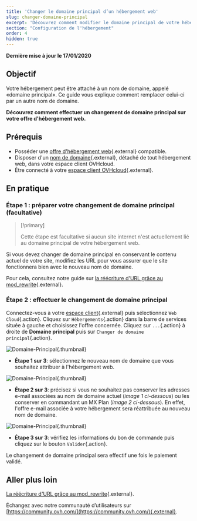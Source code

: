 ```yaml
---
title: 'Changer le domaine principal d’un hébergement web'
slug: changer-domaine-principal
excerpt: 'Découvrez comment modifier le domaine principal de votre hébergement web'
section: "Configuration de l'hébergement"
order: 4
hidden: true
---
```


**Dernière mise à jour le 17/01/2020**

## Objectif

Votre hébergement peut être attaché à un nom de domaine, appelé «domaine principal». Ce guide vous explique comment remplacer celui-ci par un autre nom de domaine.

**Découvrez comment effectuer un changement de domaine principal sur votre offre d'hébergement web.**

## Prérequis

- Posséder une [offre d'hébergement web](https://www.ovh.com/fr/hebergement-web/){.external} compatible.
- Disposer d'un [nom de domaine](https://www.ovh.com/fr/domaines/){.external}, détaché de tout hébergement web, dans votre espace client OVHcloud.
- Être connecté à votre [espace client OVHcloud](https://www.ovh.com/auth/?action=gotomanager){.external}.

## En pratique

### Étape 1 : préparer votre changement de domaine principal (facultative)

> [!primary]
>
> Cette étape est facultative si aucun site internet n'est actuellement lié au domaine principal de votre hébergement web.
> 

Si vous devez changer de domaine principal en conservant le contenu actuel de votre site, modifiez les URL pour vous assurer que le site fonctionnera bien avec le nouveau nom de domaine.

Pour cela, consultez notre guide sur [la réécriture d'URL grâce au mod_rewrite](../htaccess-reecriture-url-mod-rewrite/){.external}.

### Étape 2 : effectuer le changement de domaine principal

Connectez-vous à votre [espace client](https://www.ovh.com/auth/?action=gotomanager){.external} puis sélectionnez `Web Cloud`{.action}. Cliquez sur `Hébergements`{.action} dans la barre de services située à gauche et choisissez l'offre concernée. Cliquez sur `...`{.action} à droite de **Domaine principal** puis sur `Changer de domaine principal`{.action}.

![Domaine-Principal](images/change-primary-domain-step2.png){.thumbnail}


- **Étape 1 sur 3**: sélectionnez le nouveau nom de domaine que vous souhaitez attribuer à l'hébergement web.

![Domaine-Principal](images/change-primary-domain-step2-2.png){.thumbnail}

- **Étape 2 sur 3**: précisez si vous ne souhaitez pas conserver les adresses e-mail associées au nom de domaine actuel (*image 1 ci-dessous*) ou les conserver en commandant un MX Plan (*image 2 ci-dessous*). En effet, l'offre e-mail associée à votre hébergement sera réattribuée au nouveau nom de domaine.

![Domaine-Principal](images/change-primary-domain-step2-3.png){.thumbnail}

- **Étape 3 sur 3**: vérifiez les informations du bon de commande puis cliquez sur le bouton `Valider`{.action}.

Le changement de domaine principal sera effectif une fois le paiement validé.



## Aller plus loin

[La réécriture d'URL grâce au mod_rewrite](../htaccess-reecriture-url-mod-rewrite/){.external}.

Échangez avec notre communauté d’utilisateurs sur [https://community.ovh.com/](https://community.ovh.com/){.external}.
